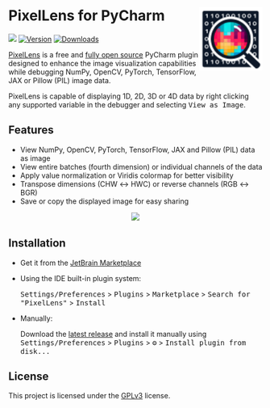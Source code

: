 # PixelLens for PyCharm <img src="src/main/resources/META-INF/pluginIcon.svg" align="right" width="25%"/>

<a href="https://paypal.me/rumswinkel"><img src="https://img.shields.io/static/v1?label=Donate&message=%E2%9D%A4&logo=PayPal&color=%23009cde"/></a>
[![Version](https://img.shields.io/jetbrains/plugin/v/25039-pixellens.svg)](https://plugins.jetbrains.com/plugin/25039-pixellens)
[![Downloads](https://img.shields.io/jetbrains/plugin/d/25039-pixellens.svg)](https://plugins.jetbrains.com/plugin/25039-pixellens)

<!-- Plugin description -->
[PixelLens](https://plugins.jetbrains.com/plugin/25039-pixellens) is a free and [fully open source](https://github.com/srwi/PyCharm-PixelLens) PyCharm plugin designed to enhance the image visualization capabilities while debugging NumPy, OpenCV, PyTorch, TensorFlow, JAX or Pillow (PIL) image data.

PixelLens is capable of displaying 1D, 2D, 3D or 4D data by right clicking any supported variable in the debugger and selecting <kbd>View as Image</kbd>.

## Features

- View NumPy, OpenCV, PyTorch, TensorFlow, JAX and Pillow (PIL) data as image
- View entire batches (fourth dimension) or individual channels of the data
- Apply value normalization or Viridis colormap for better visibility
- Transpose dimensions (CHW ↔ HWC) or reverse channels (RGB ↔ BGR)
- Save or copy the displayed image for easy sharing
<!-- Plugin description end -->

<p align="center">
  <img src="https://github.com/user-attachments/assets/2ad50efd-efa3-4cd8-8789-44dfb1b277ce" width="550">
<p>

## Installation

- Get it from the [JetBrain Marketplace](https://plugins.jetbrains.com/plugin/25039-pixellens)

- Using the IDE built-in plugin system:
  
  <kbd>Settings/Preferences</kbd> > <kbd>Plugins</kbd> > <kbd>Marketplace</kbd> > <kbd>Search for "PixelLens"</kbd> > <kbd>Install</kbd>
  
- Manually:

  Download the [latest release](https://github.com/srwi/PyCharm-PixelLens/releases/latest) and install it manually using
  <kbd>Settings/Preferences</kbd> > <kbd>Plugins</kbd> > <kbd>⚙️</kbd> > <kbd>Install plugin from disk...</kbd>

## License

This project is licensed under the [GPLv3](https://github.com/srwi/PyCharm-PixelLens/blob/master/LICENSE) license.
